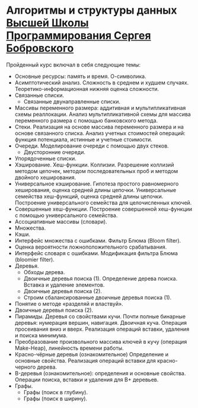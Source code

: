 # Алгоритмы и структуры данных [Высшей Школы Программирования Сергея Бобровского](https://vk.com/lambda_brain "Группа ВК")
Пройденный курс включал в себя следующие темы:
- Основные ресурсы: память и время. О-символика.
- Асимптотический анализ. Сложность в среднем и худшем случаях. Теоретико-информационная нижняя оценка сложности.
- Связанные списки.
  - Связанные двунаправленные списки.
- Массивы переменного размера: аддитивная и мультипликативная схемы реаллокации. Анализ мультипликативной схемы для массива переменного размера с помощью банковского метода.
- Стеки. Реализация на основе массива переменного размера и на основе связанного списка. Анализ учетных стоимостей операций: функция потенциала, истинные и учетные стоимости.
- Очереди. Моделирование очереди с помощью двух стеков.
  - Двусторонние очереди.
- Упорядоченные списки.
- Хэширование. Хеш-функции. Коллизии. Разрешение коллизий методом цепочек, методом последовательных проб и методом двойного хеширования.
- Универсальное кэширование. Гипотеза простого равномерного хеширования, оценка средней длины цепочки. Универсальные семейства хеш-функций, оценка средней длины цепочки. Построение универсального семейства для целочисленных ключей.
- Совершенные хеш-функции. Построение совершенной хеш-функции с помощью универсального семейства.
- Ассоциативные массивы (словари).
- Множества.
- Кэши.
- Интерфейс множества с ошибками. Фильтр Блюма (Bloom filter).
- Оценка вероятности ложноположительного срабатывания.
- Интерфейс словаря с ошибками. Модификация фильтра Блюма (bloomier filter).
- Деревья.
  - Обходы дерева.
  - Двоичные деревья поиска (1). Определение дерева поиска. Вставка и удаление элементов.
  - Двоичные деревья поиска (2).
  - Строим сбалансированные двоичные деревья поиска (1).
- Понятие о методе «разделяй и властвуй».
- Двоичные деревья поиска (2).
- Пирамиды. Деревья со свойствами кучи. Почти полные бинарные деревья: нумерация вершин, навигация. Двоичная куча. Операция просеивания вниз и вверх. Реализация операций вставки, удаления и поиска минимума.
- Преобразование произвольного массива ключей в кучу (операция Make-Heap), линейность времени работы.
- Красно-чёрные деревья (ознакомительное) Определение и основные свойства. Реализация операций вставки для красно-черного дерева.
- B-деревья (ознакомительное): определения и основные свойства. Операции поиска, вставки и удаления для B+ деревьев.
- Графы.
  - Графы (поиск в глубину).
  - Графы (поиск в ширину).
